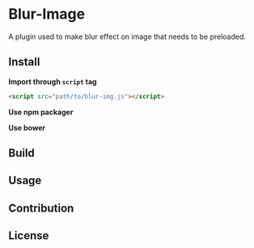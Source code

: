 # Blur-Image
A plugin used to make blur effect on image that needs to be preloaded.

## Install

**Import through `script` tag**

``` html
<script src="path/to/blur-img.js"></script>
```

**Use npm packager**

**Use bower**

## Build

## Usage

## Contribution

## License